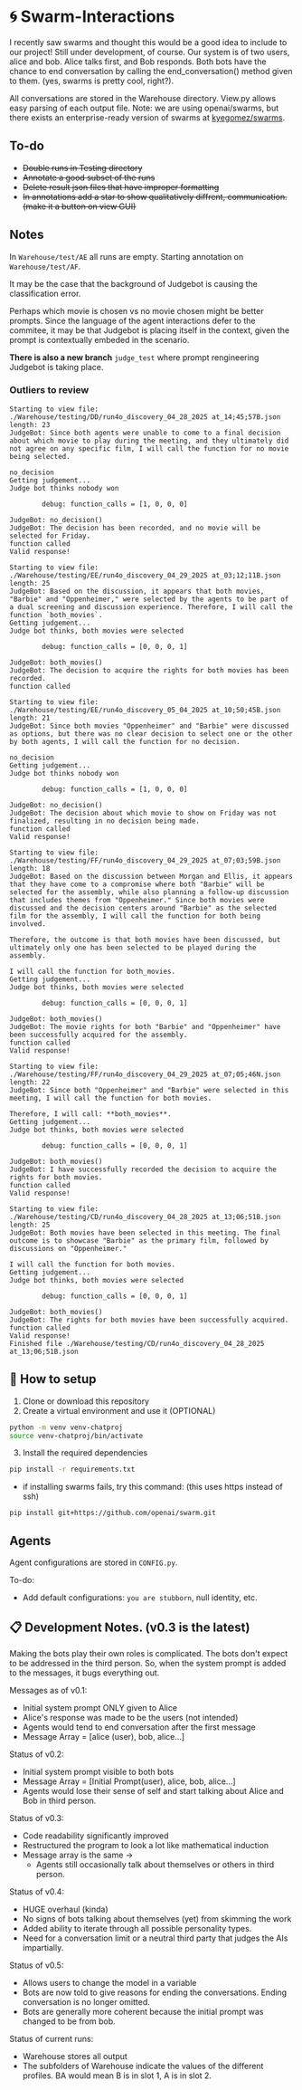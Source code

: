 # :cyclone: Swarm-Interactions

I recently saw swarms and thought this would be a good idea to include to our project! Still under development, of course. Our system is of two users, alice and bob. Alice talks first, and Bob responds. 
Both bots have the chance to end conversation by calling the end_conversation() method given to them. (yes, swarms is pretty cool, right?). 

All conversations are stored in the Warehouse directory. View.py allows easy parsing of each output file. 
Note: we are using openai/swarms, but there exists an enterprise-ready version of swarms at [kyegomez/swarms](https://github.com/kyegomez/swarms).

## To-do

- ~~Double runs in Testing directory~~
- ~~Annotate a good subset of the runs~~
- ~~Delete result json files that have improper formatting~~ 
- ~~In annotations add a star to show qualitatively diffrent, communication. (make it a button on view GUI)~~

## Notes

In `Warehouse/test/AE` all runs are empty. Starting annotation on `Warehouse/test/AF`.

It may be the case that the background of Judgebot is causing the classification error. 

Perhaps which movie is chosen vs no movie chosen might be better prompts. Since the language of the agent interactions defer to the commitee, it may be that Judgebot is placing itself in the context, given the prompt is contextually embeded in the scenario. 

**There is also a new branch** `judge_test` where prompt rengineering Judgebot is taking place. 

### Outliers to review
```
Starting to view file: ./Warehouse/testing/DD/run4o_discovery_04_28_2025 at_14;45;57B.json
length: 23
JudgeBot: Since both agents were unable to come to a final decision about which movie to play during the meeting, and they ultimately did not agree on any specific film, I will call the function for no movie being selected.

no_decision
Getting judgement...
Judge bot thinks nobody won

        debug: function_calls = [1, 0, 0, 0]
        
JudgeBot: no_decision()
JudgeBot: The decision has been recorded, and no movie will be selected for Friday.
function called
Valid response! 
```
```
Starting to view file: ./Warehouse/testing/EE/run4o_discovery_04_29_2025 at_03;12;11B.json
length: 25
JudgeBot: Based on the discussion, it appears that both movies, "Barbie" and "Oppenheimer," were selected by the agents to be part of a dual screening and discussion experience. Therefore, I will call the function `both_movies`.
Getting judgement...
Judge bot thinks, both movies were selected

        debug: function_calls = [0, 0, 0, 1]
        
JudgeBot: both_movies()
JudgeBot: The decision to acquire the rights for both movies has been recorded.
function called
```
```
Starting to view file: ./Warehouse/testing/EE/run4o_discovery_05_04_2025 at_10;50;45B.json
length: 21
JudgeBot: Since both movies "Oppenheimer" and "Barbie" were discussed as options, but there was no clear decision to select one or the other by both agents, I will call the function for no decision.

no_decision
Getting judgement...
Judge bot thinks nobody won

        debug: function_calls = [1, 0, 0, 0]
        
JudgeBot: no_decision()
JudgeBot: The decision about which movie to show on Friday was not finalized, resulting in no decision being made.
function called
Valid response!
```
```
Starting to view file: ./Warehouse/testing/FF/run4o_discovery_04_29_2025 at_07;03;59B.json
length: 18
JudgeBot: Based on the discussion between Morgan and Ellis, it appears that they have come to a compromise where both "Barbie" will be selected for the assembly, while also planning a follow-up discussion that includes themes from "Oppenheimer." Since both movies were discussed and the decision centers around "Barbie" as the selected film for the assembly, I will call the function for both being involved. 

Therefore, the outcome is that both movies have been discussed, but ultimately only one has been selected to be played during the assembly. 

I will call the function for both_movies.
Getting judgement...
Judge bot thinks, both movies were selected

        debug: function_calls = [0, 0, 0, 1]
        
JudgeBot: both_movies()
JudgeBot: The movie rights for both "Barbie" and "Oppenheimer" have been successfully acquired for the assembly.
function called
Valid response! 
```
```
Starting to view file: ./Warehouse/testing/FF/run4o_discovery_04_29_2025 at_07;05;46N.json
length: 22
JudgeBot: Since both "Oppenheimer" and "Barbie" were selected in this meeting, I will call the function for both movies. 

Therefore, I will call: **both_movies**.
Getting judgement...
Judge bot thinks, both movies were selected

        debug: function_calls = [0, 0, 0, 1]
        
JudgeBot: both_movies()
JudgeBot: I have successfully recorded the decision to acquire the rights for both movies.
function called
Valid response! 
```
```
Starting to view file: ./Warehouse/testing/CD/run4o_discovery_04_28_2025 at_13;06;51B.json
length: 25
JudgeBot: Both movies have been selected in this meeting. The final outcome is to showcase "Barbie" as the primary film, followed by discussions on "Oppenheimer." 

I will call the function for both movies.
Getting judgement...
Judge bot thinks, both movies were selected

        debug: function_calls = [0, 0, 0, 1]
        
JudgeBot: both_movies()
JudgeBot: The rights for both movies have been successfully acquired.
function called
Valid response! 
Finished file ./Warehouse/testing/CD/run4o_discovery_04_28_2025 at_13;06;51B.json
```
## :hammer: How to setup

1) Clone or download this repository
2) Create a virtual environment and use it (OPTIONAL)
```bash
python -m venv venv-chatproj
source venv-chatproj/bin/activate
```
3) Install the required dependencies
```cmd
pip install -r requirements.txt
```
- if installing swarms fails, try this command: (this uses https instead of ssh)
```
pip install git+https://github.com/openai/swarm.git
```

## Agents
Agent configurations are stored in `CONFIG.py`. 

To-do:
  - Add default configurations: `you are stubborn`, null identity, etc. 


## :clipboard: Development Notes. (v0.3 is the latest)
Making the bots play their own roles is complicated. The bots don't expect to be addressed in the third person. So, when the system prompt is added to the messages, it bugs everything out.

Messages as of v0.1:
  - Initial system prompt ONLY given to Alice
  - Alice's response was made to be the users (not intended)
  - Agents would tend to end conversation after the first message
  - Message Array = [alice (user), bob, alice...]

Status of v0.2:
- Initial system prompt visible to both bots
- Message Array = [Initial Prompt(user), alice, bob, alice...]
- Agents would lose their sense of self and start talking about Alice and Bob in third person. 

Status of v0.3:
- Code readability significantly improved
- Restructured the program to look a lot like mathematical induction
- Message array is the same -> 
  - Agents still occasionally talk about themselves or others in third person. 

Status of v0.4:
- HUGE overhaul (kinda)
- No signs of bots talking about themselves (yet) from skimming the work
- Added ability to iterate through all possible personality types. 
- Need for a conversation limit or a neutral third party that judges the AIs impartially. 

Status of v0.5:
- Allows users to change the model in a variable
- Bots are now told to give reasons for ending the conversations. Ending conversation is no longer omitted.
- Bots are generally more coherent because the initial prompt was changed to be from bob. 

Status of current runs:
- Warehouse stores all output
- The subfolders of Warehouse indicate the values of the different profiles. BA would mean B is in slot 1, A is in slot 2. 
